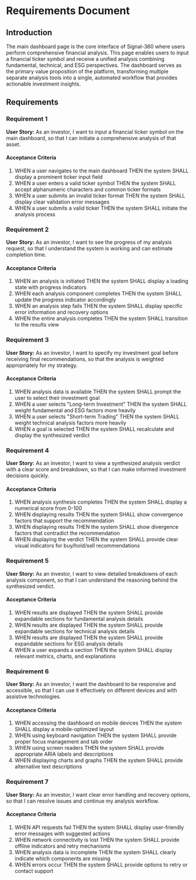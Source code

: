 # Requirements Document

## Introduction

The main dashboard page is the core interface of Signal-360 where users perform comprehensive financial analysis. This page enables users to input a financial ticker symbol and receive a unified analysis combining fundamental, technical, and ESG perspectives. The dashboard serves as the primary value proposition of the platform, transforming multiple separate analysis tools into a single, automated workflow that provides actionable investment insights.

## Requirements

### Requirement 1

**User Story:** As an investor, I want to input a financial ticker symbol on the main dashboard, so that I can initiate a comprehensive analysis of that asset.

#### Acceptance Criteria

1. WHEN a user navigates to the main dashboard THEN the system SHALL display a prominent ticker input field
2. WHEN a user enters a valid ticker symbol THEN the system SHALL accept alphanumeric characters and common ticker formats
3. WHEN a user submits an invalid ticker format THEN the system SHALL display clear validation error messages
4. WHEN a user submits a valid ticker THEN the system SHALL initiate the analysis process

### Requirement 2

**User Story:** As an investor, I want to see the progress of my analysis request, so that I understand the system is working and can estimate completion time.

#### Acceptance Criteria

1. WHEN an analysis is initiated THEN the system SHALL display a loading state with progress indicators
2. WHEN each analysis component completes THEN the system SHALL update the progress indicator accordingly
3. WHEN an analysis step fails THEN the system SHALL display specific error information and recovery options
4. WHEN the entire analysis completes THEN the system SHALL transition to the results view

### Requirement 3

**User Story:** As an investor, I want to specify my investment goal before receiving final recommendations, so that the analysis is weighted appropriately for my strategy.

#### Acceptance Criteria

1. WHEN analysis data is available THEN the system SHALL prompt the user to select their investment goal
2. WHEN a user selects "Long-term Investment" THEN the system SHALL weight fundamental and ESG factors more heavily
3. WHEN a user selects "Short-term Trading" THEN the system SHALL weight technical analysis factors more heavily
4. WHEN a goal is selected THEN the system SHALL recalculate and display the synthesized verdict

### Requirement 4

**User Story:** As an investor, I want to view a synthesized analysis verdict with a clear score and breakdown, so that I can make informed investment decisions quickly.

#### Acceptance Criteria

1. WHEN analysis synthesis completes THEN the system SHALL display a numerical score from 0-100
2. WHEN displaying results THEN the system SHALL show convergence factors that support the recommendation
3. WHEN displaying results THEN the system SHALL show divergence factors that contradict the recommendation
4. WHEN displaying the verdict THEN the system SHALL provide clear visual indicators for buy/hold/sell recommendations

### Requirement 5

**User Story:** As an investor, I want to view detailed breakdowns of each analysis component, so that I can understand the reasoning behind the synthesized verdict.

#### Acceptance Criteria

1. WHEN results are displayed THEN the system SHALL provide expandable sections for fundamental analysis details
2. WHEN results are displayed THEN the system SHALL provide expandable sections for technical analysis details
3. WHEN results are displayed THEN the system SHALL provide expandable sections for ESG analysis details
4. WHEN a user expands a section THEN the system SHALL display relevant metrics, charts, and explanations

### Requirement 6

**User Story:** As an investor, I want the dashboard to be responsive and accessible, so that I can use it effectively on different devices and with assistive technologies.

#### Acceptance Criteria

1. WHEN accessing the dashboard on mobile devices THEN the system SHALL display a mobile-optimized layout
2. WHEN using keyboard navigation THEN the system SHALL provide proper focus management and tab order
3. WHEN using screen readers THEN the system SHALL provide appropriate ARIA labels and descriptions
4. WHEN displaying charts and graphs THEN the system SHALL provide alternative text descriptions

### Requirement 7

**User Story:** As an investor, I want clear error handling and recovery options, so that I can resolve issues and continue my analysis workflow.

#### Acceptance Criteria

1. WHEN API requests fail THEN the system SHALL display user-friendly error messages with suggested actions
2. WHEN network connectivity is lost THEN the system SHALL provide offline indicators and retry mechanisms
3. WHEN analysis data is incomplete THEN the system SHALL clearly indicate which components are missing
4. WHEN errors occur THEN the system SHALL provide options to retry or contact support